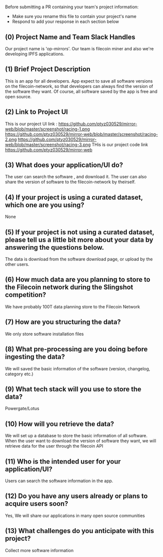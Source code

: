 # <op-mirrors>

Before submitting a PR containing your team's project information:

- Make sure you rename this file to contain your project's name
- Respond to add your response in each section below

## (0) Project Name and Team Slack Handles

Our project name is 'op-mirrors'. Our team is filecoin miner and also we're developing IPFS applications.

## (1) Brief Project Description

This is an app for all developers. App expect to save all software versions on the filecoin-network, so that developers can always find the version of the software they want. Of course, all software saved by the app is free and open source.

## (2) Link to Project UI

This is our project UI link :
https://github.com/ptyz030529/mirror-web/blob/master/screenshot/racing-1.png
https://github.com/ptyz030529/mirror-web/blob/master/screenshot/racing-2.png
https://github.com/ptyz030529/mirror-web/blob/master/screenshot/racing-3.png
THis is our project code link https://github.com/ptyz030529/mirror-web

## (3) What does your application/UI do?

The user can search the software , and download it. The user can also share the version of software to the filecoin-network by theirself.

## (4) If your project is using a curated dataset, which one are you using?

None

## (5) If your project is not using a curated dataset, please tell us a little bit more about your data by answering the questions below.

The data is download from the software download page, or upload by the other users.

## (6) How much data are you planning to store to the Filecoin network during the Slingshot competition?

We have probably 100T data planning store to the Filecoin Network

## (7) How are you structuring the data?

We only store software installation files

## (8) What pre-processing are you doing before ingesting the data?

We will saved the basic information of the software (version, changelog, category etc.)

## (9) What tech stack will you use to store the data?

Powergate/Lotus

## (10) How will you retrieve the data?

We will set up a database to store the basic information of all software. When the user want to download the version of software they want, we will retrieve data for the user through the filecoin API

## (11) Who is the intended user for your application/UI?

Users can search the software information in the app.

## (12) Do you have any users already or plans to acquire users soon?

Yes, We will share our applications in many open source communities

## (13) What challenges do you anticipate with this project?

Collect more software information
